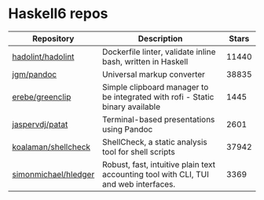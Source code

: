 # Haskell6 repos

| Repository                                                      | Description                                                                          | Stars |
| --------------------------------------------------------------- | ------------------------------------------------------------------------------------ | ----- |
| [hadolint/hadolint](https://github.com/hadolint/hadolint)       | Dockerfile linter, validate inline bash, written in Haskell                          | 11440 |
| [jgm/pandoc](https://github.com/jgm/pandoc)                     | Universal markup converter                                                           | 38835 |
| [erebe/greenclip](https://github.com/erebe/greenclip)           | Simple clipboard manager to be integrated with rofi - Static binary available        | 1445  |
| [jaspervdj/patat](https://github.com/jaspervdj/patat)           | Terminal-based presentations using Pandoc                                            | 2601  |
| [koalaman/shellcheck](https://github.com/koalaman/shellcheck)   | ShellCheck, a static analysis tool for shell scripts                                 | 37942 |
| [simonmichael/hledger](https://github.com/simonmichael/hledger) | Robust, fast, intuitive plain text accounting tool with CLI, TUI and web interfaces. | 3369  |
